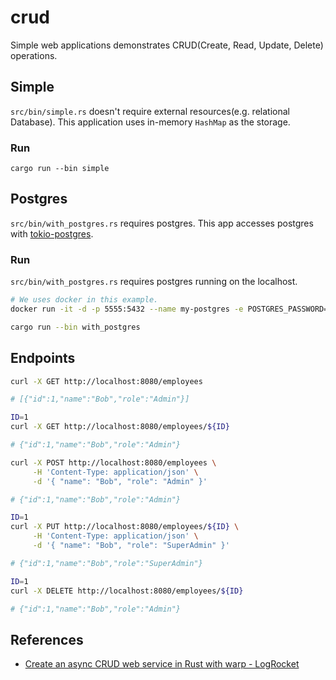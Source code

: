 # crud

Simple web applications demonstrates CRUD(Create, Read, Update, Delete) operations.

## Simple

`src/bin/simple.rs` doesn't require external resources(e.g. relational Database). 
This application uses in-memory `HashMap` as the storage.

### Run

```
cargo run --bin simple
```

## Postgres

`src/bin/with_postgres.rs` requires postgres. This app accesses postgres with [tokio-postgres](https://crates.io/crates/tokio-postgres).

### Run

`src/bin/with_postgres.rs` requires postgres running on the localhost.

``` bash
# We uses docker in this example.
docker run -it -d -p 5555:5432 --name my-postgres -e POSTGRES_PASSWORD=postgres postgres

cargo run --bin with_postgres
```

## Endpoints

``` bash
curl -X GET http://localhost:8080/employees

# [{"id":1,"name":"Bob","role":"Admin"}]
```

``` bash
ID=1
curl -X GET http://localhost:8080/employees/${ID}

# {"id":1,"name":"Bob","role":"Admin"}
```

``` bash
curl -X POST http://localhost:8080/employees \
     -H 'Content-Type: application/json' \
     -d '{ "name": "Bob", "role": "Admin" }'

# {"id":1,"name":"Bob","role":"Admin"}
```

``` bash
ID=1
curl -X PUT http://localhost:8080/employees/${ID} \
     -H 'Content-Type: application/json' \
     -d '{ "name": "Bob", "role": "SuperAdmin" }'

# {"id":1,"name":"Bob","role":"SuperAdmin"}
```

``` bash
ID=1
curl -X DELETE http://localhost:8080/employees/${ID}

# {"id":1,"name":"Bob","role":"Admin"}
```

## References

 - [Create an async CRUD web service in Rust with warp - LogRocket](https://blog.logrocket.com/create-an-async-crud-web-service-in-rust-with-warp/)


